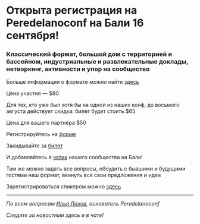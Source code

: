 # Открыта регистрация на **Peredelanoconf** на Бали 16 сентября!

### Классический формат, большой дом с территорией и бассейном, индустриальные и развлекательные доклады, нетворкинг, активности и упор на сообщество

Больше информации о формате можно найти [здесь](/./confs/standard.md)

Цена участия — $80

Для тех, кто уже был хотя бы на одной из наших конф, до восьмого августа действует скидка: билет будет стоить $65

Цена для вашего партнёра $50

Регистрируйтесь на [форме](https://docs.google.com/forms/d/1oViC_M6PWhZGqJ5A9fVShCaUrLVPG7km5PKDcU1e2SI)

Закидывайте за [билет](/./guides/how-to-pay.md)

И добавляйтесь в [чатик](https://t.me/peredelano_bali) нашего сообщества на Бали! 

Там же можно задать все вопросы, обсудить с бывшими и будущими гостями наш формат, вкинуть все свои предложения и идеи

Зарегистрироваться спикером можно [здесь](/./guides/tech-speech.md)

---

_По всем вопросам [Илья Лахов](https://t.me/ilakhov), основатель Peredelanoconf_

_Следите за новостями здесь и в чате!_
